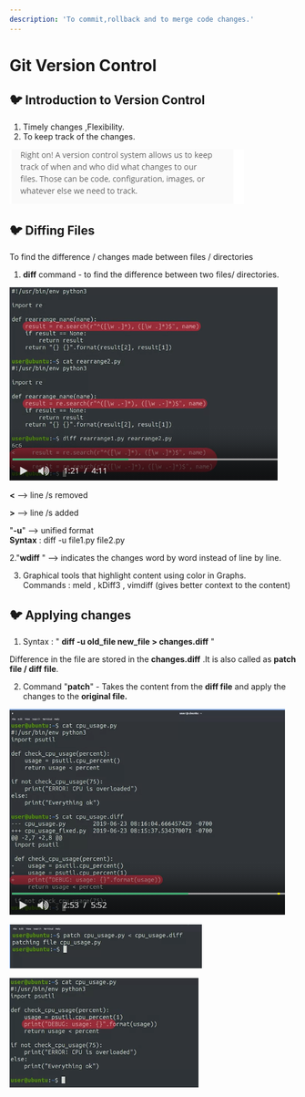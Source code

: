 ```yaml
---
description: 'To commit,rollback and to merge code changes.'
---
```


# Git Version Control

## 🐦 Introduction to Version Control

1. Timely changes ,Flexibility.
2. To keep track of the changes.

![](.gitbook/assets/image%20%281%29.png)

## 🐦 Diffing Files

To find the difference / changes made between files / directories

1. **diff** command - to find the difference between two files/ directories.

![](.gitbook/assets/image%20%286%29.png)

**&lt;** --&gt; line /s removed

 **&gt;** --&gt; line /s added

"**-u**" --&gt; unified format   
**Syntax** : diff -u file1.py file2.py 

2."**wdiff** " --&gt; indicates the changes word by word instead of line by line.

3. Graphical tools that highlight content using color in Graphs.  
Commands : meld , kDiff3 , vimdiff \(gives better context to the content\)

## 🐦 Applying changes

1. Syntax : " **diff -u old\_file new\_file &gt; changes.diff** "

Difference in the file are stored in the **changes.diff** .It is also called as **patch file / diff file**. 

2. Command "**patch**" - Takes the content from the **diff file** and apply the changes to the **original file.**

![](.gitbook/assets/image%20%2813%29.png)

![Applying patch command](.gitbook/assets/image%20%2815%29.png)

![Problem fixed!!](.gitbook/assets/image%20%2810%29.png)

##  







